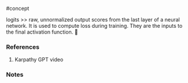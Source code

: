 #concept

logits >> raw, unnormalized output scores from the last layer of a neural network. It is used to compute loss during training. They are the inputs to the final activation function. 💛
<!--SR:!2024-10-03,13,270-->
### References
1. Karpathy GPT video

### Notes




